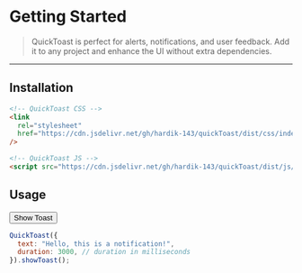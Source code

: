 # Getting Started

> QuickToast is perfect for alerts, notifications, and user feedback. Add it to any project and enhance the UI without extra dependencies.

---

## Installation

```html
<!-- QuickToast CSS -->
<link
  rel="stylesheet"
  href="https://cdn.jsdelivr.net/gh/hardik-143/quickToast/dist/css/index.min.css"
/>

<!-- QuickToast JS -->
<script src="https://cdn.jsdelivr.net/gh/hardik-143/quickToast/dist/js/index.min.js"></script>
```

## Usage

  <div class="code-wrapper">
  <div>
  <button data-quicktoast>Show Toast</button>
  </div>

```javascript
QuickToast({
  text: "Hello, this is a notification!",
  duration: 3000, // duration in milliseconds
}).showToast();
```

</div>
